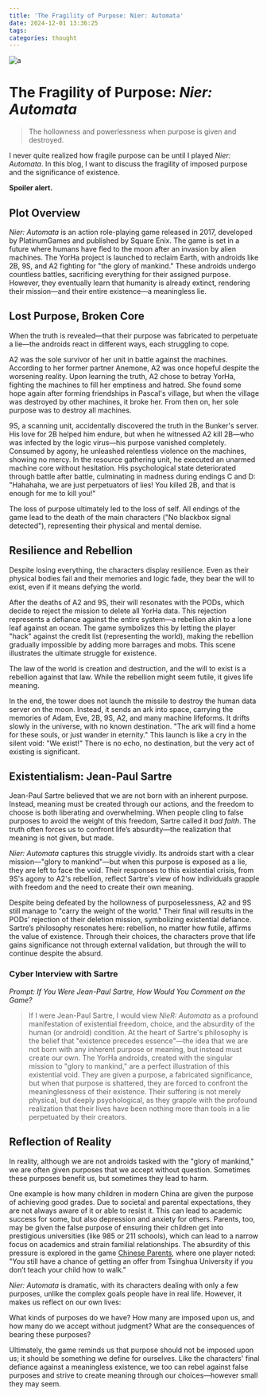 ```yaml
---
title: 'The Fragility of Purpose: Nier: Automata'
date: 2024-12-01 13:36:25
tags:
categories: thought
---
```


![](<https:/blog.gu33gu.asia/_resources/Pasted image 20241201124607.png> "a")

# The Fragility of Purpose: _Nier: Automata_

> The hollowness and powerlessness when purpose is given and destroyed.

I never quite realized how fragile purpose can be until I played *Nier: Automata*. In this blog, I want to discuss the fragility of imposed purpose and the significance of existence.

**Spoiler alert.**

## Plot Overview

*Nier: Automata* is an action role-playing game released in 2017, developed by PlatinumGames and published by Square Enix. The game is set in a future where humans have fled to the moon after an invasion by alien machines. The YorHa project is launched to reclaim Earth, with androids like 2B, 9S, and A2 fighting for "the glory of mankind." These androids undergo countless battles, sacrificing everything for their assigned purpose. However, they eventually learn that humanity is already extinct, rendering their mission—and their entire existence—a meaningless lie.

## Lost Purpose, Broken Core

When the truth is revealed—that their purpose was fabricated to perpetuate a lie—the androids react in different ways, each struggling to cope.

A2 was the sole survivor of her unit in battle against the machines. According to her former partner Anemone, A2 was once hopeful despite the worsening reality. Upon learning the truth, A2 chose to betray YorHa, fighting the machines to fill her emptiness and hatred. She found some hope again after forming friendships in Pascal's village, but when the village was destroyed by other machines, it broke her. From then on, her sole purpose was to destroy all machines.

9S, a scanning unit, accidentally discovered the truth in the Bunker's server. His love for 2B helped him endure, but when he witnessed A2 kill 2B—who was infected by the logic virus—his purpose vanished completely. Consumed by agony, he unleashed relentless violence on the machines, showing no mercy. In the resource gathering unit, he executed an unarmed machine core without hesitation. His psychological state deteriorated through battle after battle, culminating in madness during endings C and D: "Hahahaha, we are just perpetuators of lies! You killed 2B, and that is enough for me to kill you!"

The loss of purpose ultimately led to the loss of self. All endings of the game lead to the death of the main characters ("No blackbox signal detected"), representing their physical and mental demise.

## Resilience and Rebellion

Despite losing everything, the characters display resilience. Even as their physical bodies fail and their memories and logic fade, they bear the will to exist, even if it means defying the world.

After the deaths of A2 and 9S, their will resonates with the PODs, which decide to reject the mission to delete all YorHa data. This rejection represents a defiance against the entire system—a rebellion akin to a lone leaf against an ocean. The game symbolizes this by letting the player "hack" against the credit list (representing the world), making the rebellion gradually impossible by adding more barrages and mobs. This scene illustrates the ultimate struggle for existence.

The law of the world is creation and destruction, and the will to exist is a rebellion against that law. While the rebellion might seem futile, it gives life meaning.

In the end, the tower does not launch the missile to destroy the human data server on the moon. Instead, it sends an ark into space, carrying the memories of Adam, Eve, 2B, 9S, A2, and many machine lifeforms. It drifts slowly in the universe, with no known destination. "The ark will find a home for these souls, or just wander in eternity." This launch is like a cry in the silent void: "We exist!" There is no echo, no destination, but the very act of existing is significant.

## Existentialism: **Jean-Paul Sartre**

Jean-Paul Sartre believed that we are not born with an inherent purpose. Instead, meaning must be created through our actions, and the freedom to choose is both liberating and overwhelming. When people cling to false purposes to avoid the weight of this freedom, Sartre called it _bad faith_. The truth often forces us to confront life’s absurdity—the realization that meaning is not given, but made.

*Nier: Automata* captures this struggle vividly. Its androids start with a clear mission—"glory to mankind"—but when this purpose is exposed as a lie, they are left to face the void. Their responses to this existential crisis, from 9S's agony to A2's rebellion, reflect Sartre's view of how individuals grapple with freedom and the need to create their own meaning.

Despite being defeated by the hollowness of purposelessness, A2 and 9S still manage to "carry the weight of the world." Their final will results in the PODs’ rejection of their deletion mission, symbolizing existential defiance. Sartre’s philosophy resonates here: rebellion, no matter how futile, affirms the value of existence. Through their choices, the characters prove that life gains significance not through external validation, but through the will to continue despite the absurd.

### Cyber Interview with Sartre

*Prompt: If You Were Jean-Paul Sartre, How Would You Comment on the Game?*

> If I were Jean-Paul Sartre, I would view _NieR: Automata_ as a profound manifestation of existential freedom, choice, and the absurdity of the human (or android) condition. At the heart of Sartre's philosophy is the belief that "existence precedes essence"—the idea that we are not born with any inherent purpose or meaning, but instead must create our own. The YorHa androids, created with the singular mission to "glory to mankind," are a perfect illustration of this existential void. They are given a purpose, a fabricated significance, but when that purpose is shattered, they are forced to confront the meaninglessness of their existence. Their suffering is not merely physical, but deeply psychological, as they grapple with the profound realization that their lives have been nothing more than tools in a lie perpetuated by their creators.

## Reflection of Reality

In reality, although we are not androids tasked with the "glory of mankind," we are often given purposes that we accept without question. Sometimes these purposes benefit us, but sometimes they lead to harm.

One example is how many children in modern China are given the purpose of achieving good grades. Due to societal and parental expectations, they are not always aware of it or able to resist it. This can lead to academic success for some, but also depression and anxiety for others. Parents, too, may be given the false purpose of ensuring their children get into prestigious universities (like 985 or 211 schools), which can lead to a narrow focus on academics and strain familial relationships. The absurdity of this pressure is explored in the game [Chinese Parents](https://store.steampowered.com/app/736190), where one player noted: "You still have a chance of getting an offer from Tsinghua University if you don’t teach your child how to walk."

*Nier: Automata* is dramatic, with its characters dealing with only a few purposes, unlike the complex goals people have in real life. However, it makes us reflect on our own lives:

What kinds of purposes do we have? How many are imposed upon us, and how many do we accept without judgment? What are the consequences of bearing these purposes?

Ultimately, the game reminds us that purpose should not be imposed upon us; it should be something we define for ourselves. Like the characters' final defiance against a meaningless existence, we too can rebel against false purposes and strive to create meaning through our choices—however small they may seem.
